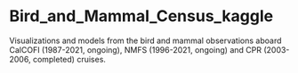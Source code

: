 # Bird_and_Mammal_Census_kaggle
Visualizations and models from the bird and mammal observations aboard CalCOFI (1987-2021, ongoing), NMFS (1996-2021, ongoing) and CPR (2003-2006, completed) cruises.

